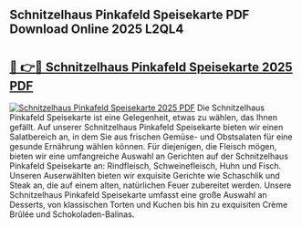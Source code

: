 ## Schnitzelhaus Pinkafeld Speisekarte PDF Download Online 2025 L2QL4

# <h2><a href="http://gc5pmf.nevu.top/?p=Schnitzelhaus+Pinkafeld+Speisekarte">🔗 👉🔴 Schnitzelhaus Pinkafeld Speisekarte 2025 PDF</a></h2>

[![Schnitzelhaus Pinkafeld Speisekarte 2025 PDF](https://i.imgur.com/dBaPXMq.png)](http://gc5pmf.nevu.top/?p=Schnitzelhaus+Pinkafeld+Speisekarte)
Die Schnitzelhaus Pinkafeld Speisekarte ist eine Gelegenheit, etwas zu wählen, das Ihnen gefällt. Auf unserer Schnitzelhaus Pinkafeld Speisekarte bieten wir einen Salatbereich an, in dem Sie aus frischen Gemüse- und Obstsalaten für eine gesunde Ernährung wählen können. Für diejenigen, die Fleisch mögen, bieten wir eine umfangreiche Auswahl an Gerichten auf der Schnitzelhaus Pinkafeld Speisekarte an: Rindfleisch, Schweinefleisch, Huhn und Fisch. Unseren Auserwählten bieten wir exquisite Gerichte wie Schaschlik und Steak an, die auf einem alten, natürlichen Feuer zubereitet werden. Unsere Schnitzelhaus Pinkafeld Speisekarte umfasst eine große Auswahl an Desserts, von klassischen Torten und Kuchen bis hin zu exquisiten Crème Brûlée und Schokoladen-Balinas.
